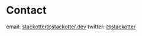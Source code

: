 # Contact

email: [stackotter@stackotter.dev](mailto:stackotter@stackotter.dev)
twitter: [@stackotter](https://twitter.com/stackotter)